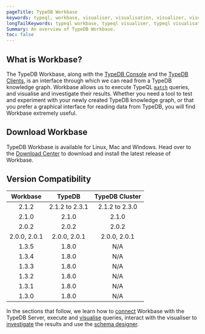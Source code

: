 ```yaml
---
pageTitle: TypeDB Workbase
keywords: typeql, workbase, visualiser, visualisation, visualizer, visualization
longTailKeywords: typeql workbase, typeql visualiser, typeql visualisation, typeql visualizer, typeql visualization
Summary: An overview of TypeDB Workbase.
toc: false
---
```


## What is Workbase?
The TypeDB Workbase, along with the [TypeDB Console](../02-console/01-console.md) and the [TypeDB Clients](../03-client-api/00-overview.md), is an interface through which we can read from a TypeDB knowledge graph.
Workbase allows us to execute TypeQL [`match`](../11-query/01-match-clause.md) queries, and visualise and investigate their results.
Whether you need a tool to test and experiment with your newly created TypeDB knowledge graph, or that you prefer a graphical interface for reading data from TypeDB, you will find Workbase extremely useful.

## Download Workbase
TypeDB Workbase is available for Linux, Mac and Windows. Head over to the [Download Center](https://vaticle.com/download#typedb-workbase) to download and install the latest release of Workbase.


## Version Compatibility

| Workbase       | TypeDB          | TypeDB Cluster |
| :------------: | :-------------: | :------------: |
| 2.1.2          | 2.1.2 to 2.3.1  | 2.1.2 to 2.3.0 |
| 2.1.0          | 2.1.0           | 2.1.0          |
| 2.0.2          | 2.0.2           | 2.0.2          |
| 2.0.0, 2.0.1   | 2.0.0, 2.0.1    | 2.0.0, 2.0.1   |
| 1.3.5          | 1.8.0           | N/A            |
| 1.3.4          | 1.8.0           | N/A            |
| 1.3.3          | 1.8.0           | N/A            |
| 1.3.2          | 1.8.0           | N/A            |
| 1.3.1          | 1.8.0           | N/A            |
| 1.3.0          | 1.8.0           | N/A            |


In the sections that follow, we learn how to [connect](../07-workbase/01-connection.md) Workbase with the TypeDB Server, execute and [visualise](../07-workbase/02-visualisation.md) queries, interact with the visualiser to [investigate](../07-workbase/03-investigation.md) the results and use the [schema designer](../07-workbase/04-schema-designer.md).
